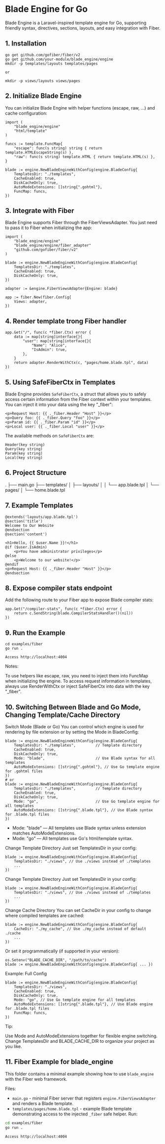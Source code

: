 # Blade Engine for Go

Blade Engine is a Laravel-inspired template engine for Go, supporting friendly syntax, directives, sections, layouts, and easy integration with Fiber.

## 1. Installation

    go get github.com/gofiber/fiber/v2
    go get github.com/your-module/blade_engine/engine
    mkdir -p templates/layouts templates/pages

    or

    mkdir -p views/layouts views/pages

## 2. Initialize Blade Engine

You can initialize Blade Engine with helper functions (escape, raw, ...) and cache configuration:

    import (
        "blade_engine/engine"
        "html/template"
    )

    funcs := template.FuncMap{
        "escape": func(s string) string { return template.HTMLEscapeString(s) },
        "raw": func(s string) template.HTML { return template.HTML(s) },
    }

    blade := engine.NewBladeEngineWithConfig(engine.BladeConfig{
        TemplatesDir: "./templates",
        CacheEnabled: true,
        DiskCacheOnly: true,
        AutoModeExtensions: []string{".gohtml"},
        FuncMap: funcs,
    })

## 3. Integrate with Fiber

Blade Engine supports Fiber through the FiberViewsAdapter. You just need to pass it to Fiber when initializing the app:

    import (
        "blade_engine/engine"
        "blade_engine/engine/fiber_adapter"
        "github.com/gofiber/fiber/v2"
    )

    blade := engine.NewBladeEngineWithConfig(engine.BladeConfig{
        TemplatesDir: "./templates",
        CacheEnabled: true,
        DiskCacheOnly: true,
    })

    adapter := &engine.FiberViewsAdapter{Engine: blade}

    app := fiber.New(fiber.Config{
        Views: adapter,
    })

## 4. Render template trong Fiber handler

    app.Get("/", func(c *fiber.Ctx) error {
        data := map[string]interface{}{
            "user": map[string]interface{}{
                "Name": "Alice",
                "IsAdmin": true,
            },
        }
        return adapter.RenderWithCtx(c, "pages/home.blade.tpl", data)
    })

## 5. Using SafeFiberCtx in Templates

Blade Engine provides `SafeFiberCtx`, a struct that allows you to safely access certain information from the Fiber context within your templates. You can inject it into your data using the key "\_fiber":

    <p>Request Host: {{ ._fiber.Header "Host" }}</p>
    <p>Query foo: {{ ._fiber.Query "foo" }}</p>
    <p>Param id: {{ ._fiber.Param "id" }}</p>
    <p>Local user: {{ ._fiber.Local "user" }}</p>

The available methods on `SafeFiberCtx` are:

    Header(key string)
    Query(key string)
    Param(key string)
    Local(key string)

## 6. Project Structure

.
├── main.go
├── templates/
│ ├── layouts/
│ │ └── app.blade.tpl
│ └── pages/
│ └── home.blade.tpl

## 7. Example Templates

    @extends('layouts/app.blade.tpl')
    @section('title')
    Welcome to Our Website
    @endsection
    @section('content')

    <h1>Hello, {{ $user.Name }}!</h1>
    @if ($user.IsAdmin)
        <p>You have administrator privileges</p>
    @else
        <p>Welcome to our website!</p>
    @endif
    <p>Request Host: {{ ._fiber.Header "Host" }}</p>
    @endsection

## 8. Expose compiler stats endpoint

Add the following route to your Fiber app to expose Blade compiler stats:

    app.Get("/compiler-stats", func(c *fiber.Ctx) error {
        return c.SendString(blade.CompilerStatsHandler()(nil))
    })

## 9. Run the Example

    cd examples/fiber
    go run .

    Access http://localhost:4004

Notes:

To use helpers like escape, raw, you need to inject them into FuncMap when initializing the engine.
To access request information in templates, always use RenderWithCtx or inject SafeFiberCtx into data with the key "\_fiber".

## 10. Switching Between Blade and Go Mode, Changing Template/Cache Directory

Switch Mode (Blade or Go)
You can control which engine is used for rendering by file extension or by setting the Mode in BladeConfig:

    blade := engine.NewBladeEngineWithConfig(engine.BladeConfig{
        TemplatesDir: "./templates",         // Template directory
        CacheEnabled: true,
        DiskCacheOnly: true,
        Mode: "blade",                       // Use Blade syntax for all templates
        AutoModeExtensions: []string{".gohtml"}, // Use Go template engine for .gohtml files
    })
    # or
    blade := engine.NewBladeEngineWithConfig(engine.BladeConfig{
        TemplatesDir: "./templates",         // Template directory
        CacheEnabled: true,
        DiskCacheOnly: true,
        Mode: "go",                          // Use Go template engine for all templates
        AutoModeExtensions: []string{".blade.tpl"}, // Use Blade syntax for .blade.tpl files
    })

- Mode: "blade" — All templates use Blade syntax unless extension matches AutoModeExtensions.
- Mode: "go" — All templates use Go's html/template syntax.

Change Template Directory
Just set TemplatesDir in your config:

    blade := engine.NewBladeEngineWithConfig(engine.BladeConfig{
        TemplatesDir: "./views", // Use ./views instead of ./templates
        ...
    })

Change Template Directory
Just set TemplatesDir in your config:

    blade := engine.NewBladeEngineWithConfig(engine.BladeConfig{
        TemplatesDir: "./views", // Use ./views instead of ./templates
        ...
    })

Change Cache Directory
You can set CacheDir in your config to change where compiled templates are cached:

    blade := engine.NewBladeEngineWithConfig(engine.BladeConfig{
        CacheDir: "./my_cache", // Use ./my_cache instead of default ./cache
        ...
    })

Or set it programmatically (if supported in your version):

    os.Setenv("BLADE_CACHE_DIR", "/path/to/cache")
    blade := engine.NewBladeEngineWithConfig(engine.BladeConfig{ ... })

Example: Full Config

    blade := engine.NewBladeEngineWithConfig(engine.BladeConfig{
        TemplatesDir: "./views",
        CacheEnabled: true,
        DiskCacheOnly: true,
        Mode: "go", // Use Go template engine for all templates
        AutoModeExtensions: []string{".blade.tpl"}, // Use Blade engine for .blade.tpl files
        FuncMap: funcs,
    })

Tip:

Use Mode and AutoModeExtensions together for flexible engine switching.
Change TemplatesDir and BLADE_CACHE_DIR to organize your project as you like.

## 11. Fiber Example for blade_engine

This folder contains a minimal example showing how to use `blade_engine` with the Fiber web framework.

Files:

- `main.go` - minimal Fiber server that registers `engine.FiberViewsAdapter` and renders a Blade template.
- `templates/pages/home.blade.tpl` - example Blade template demonstrating access to the injected `_fiber` safe helper.
  Run:

```bash
cd examples/fiber
go run .

Access http://localhost:4004
```
